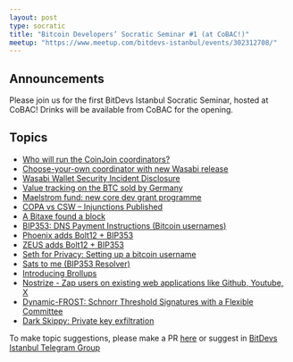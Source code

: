 ```yaml
---
layout: post
type: socratic
title: "Bitcoin Developers’ Socratic Seminar #1 (at CoBAC!)"
meetup: "https://www.meetup.com/bitdevs-istanbul/events/302312708/"
---
```


## Announcements
Please join us for the first BitDevs Istanbul Socratic Seminar, hosted at CoBAC! Drinks will be available from CoBAC for the opening. 

## Topics

- [Who will run the CoinJoin coordinators?](https://delvingbitcoin.org/t/who-will-run-the-coinjoin-coordinators)
- [Choose-your-own coordinator with new Wasabi release](https://x.com/wasabiwallet/status/1796988769523867735)
- [Wasabi Wallet Security Incident Disclosure](https://github.com/WalletWasabi/WalletWasabi/discussions/13249)
- [Value tracking on the BTC sold by Germany](https://notmadeingermany.com/)
- [Maelstrom fund: new core dev grant programme](https://x.com/CryptoHayes/status/1813474055879635288)
- [COPA vs CSW – Injunctions Published](https://www.bailii.org/ew/cases/EWHC/Ch/2024/1809.html)
- [A Bitaxe found a block](https://x.com/BeeEvolved/status/1816171223677534656)
- [BIP353: DNS Payment Instructions (Bitcoin usernames)](https://github.com/bitcoin/bips/blob/master/bip-0353.mediawiki)
- [Phoenix adds Bolt12 + BIP353](https://github.com/ACINQ/phoenix/releases/tag/android-v2.3.3)
- [ZEUS adds Bolt12 + BIP353](https://blog.zeusln.com/zeus-v0-8-5-and-v0-9-0-beta/)
- [Seth for Privacy: Setting up a bitcoin username](https://sethforprivacy.com/guides/setting-up-a-bitcoin-username/)
- [Sats to me (BIP353 Resolver)](https://satsto.me/)
- [Introducing Brollups](https://brqgoo.medium.com/introducing-brollups-18ec4081f6e7)
- [Nostrize - Zap users on existing web applications like Github, Youtube, X](https://github.com/nostrize/extension)
- [Dynamic-FROST: Schnorr Threshold Signatures with a Flexible Committee](https://eprint.iacr.org/2024/896)
- [Dark Skippy: Private key exfiltration](https://darkskippy.com/)

To make topic suggestions, please make a PR [here](https://github.com/pretyflaco/bitdevsistanbul.github.io/blob/master/_posts/2024-08-17-bitcoin-developers%E2%80%99-socratic-seminar-001.md) or suggest in [BitDevs Istanbul Telegram Group](https://t.me/+o6DUM5pWV984OTQ6)